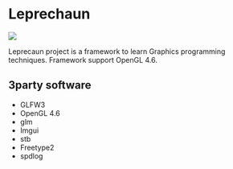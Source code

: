 # Leprechaun


[<img src="https://upload.wikimedia.org/wikipedia/commons/thumb/0/0b/Leprechaun_ill_artlibre_jnl.png/135px-Leprechaun_ill_artlibre_jnl.png">](https://en.wikipedia.org/wiki/Leprechaun)

Leprecaun project is a framework to learn Graphics programming techniques.
Framework support OpenGL 4.6.

## 3party software
* GLFW3
* OpenGL 4.6
* glm
* Imgui
* stb
* Freetype2
* spdlog